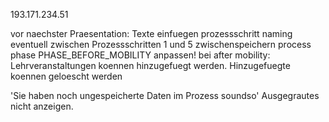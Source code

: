 193.171.234.51

vor naechster Praesentation: Texte einfuegen
prozessschritt naming
eventuell zwischen Prozessschritten 1 und 5 zwischenspeichern
process phase PHASE_BEFORE_MOBILITY anpassen!
bei after mobility: Lehrveranstaltungen koennen hinzugefuegt werden. Hinzugefuegte koennen geloescht werden

'Sie haben noch ungespeicherte Daten im Prozess soundso'
Ausgegrautes nicht anzeigen.